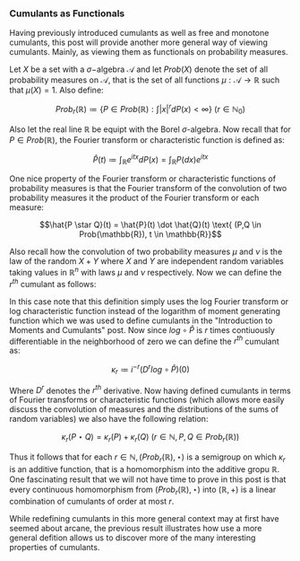 ### Cumulants as Functionals




Having previously introduced cumulants as well as free and monotone cumulants, this post will provide another more general way of viewing cumulants. Mainly, as viewing them as functionals on probability measures.

Let $X$ be a set with a $\sigma-$algebra $\mathcal{A}$ and let $Prob(X)$ denote the set of all probability measures on $\mathcal{A}$, that is the set of all functions $\mu : \mathcal{A} \rightarrow \mathbb{R}$ such that $\mu(X) = 1$. Also define:

$$Prob_r(\mathbb{R}) \coloneqq \{ P \in Prob(\mathbb{R}) : \int |x|^r dP(x) < \infty \} \text{   } (r \in \mathbb{N}_0)$$


Also let the real line $\mathbb{R}$ be equipt with the Borel $\sigma$-algebra.  Now recall that for $P \in Prob(\mathbb{R})$, the Fourier transform or characteristic function is defined as: 

$$\hat{P}(t) \coloneqq \int_\mathbb{R} e^{itx} dP(x) = \int_\mathbb{R} P(dx)e^{itx}$$

One nice property of the Fourier transform or characteristic functions of probability measures is that the Fourier transform of the convolution of two probability measures it the product of the Fourier transform or each measure:

$$\hat{P \star Q}(t) = \hat{P}(t) \dot \hat{Q}(t) \text{ (P,Q \in Prob(\mathbb{R}), t \in \mathbb{R}}$$

Also recall how the convolution of two probability measures $\mu$ and $\nu$ is the law of the random $X + Y$ where $X$ and $Y$ are independent random variables taking values in $\mathbb{R}^n$ with laws $\mu$ and $\nu$ respectively. Now we can define the $r^{th}$ cumulant as follows: 


In this case note that this definition simply uses the log Fourier transform or log characteristic function instead of the logarithm of moment generating function which we was used to define cumulants in the "Introduction to Moments and Cumulants" post. Now since $log \circ \hat{P}$ is $r$ times contiuously differentiable in the neighborhood of zero we can define the $r^{th}$ cumulant as:

$$\kappa_r \coloneqq i^{-r}(D^r log \circ \hat{P})(0)$$ 


Where $D^r$ denotes the $r^{th}$ derivative. Now having defined cumulants in terms of Fourier transforms or characteristic functions (which allows more easily discuss the convolution of measures and the distributions of the sums of random variables) we also have the following relation: 

$$\kappa_r(P \star Q) = \kappa_r(P) + \kappa_r(Q) \text{   } (r \in \mathbb{N}, P, Q \in Prob_r(\mathbb{R}))$$

Thus it follows that for each $r \in \mathbb{N}, (Prob_r(\mathbb{R}), \star)$ is a semigroup on which $\kappa_r$ is an additive function, that is a homomorphism into the additive gropu $\mathbb{R}$. One fascinating result that we will not have time to prove in this post is that every continuous homomorphism from $(Prob_r(\mathbb{R}), \star)$ into $(\mathbb{R}, +)$ is a linear combination of cumulants of order at most $r$. 

While redefining cumulants in this more general context may at first have seemed about arcane, the previous result illustrates how use a more general defition allows us to discover more of the many interesting properties of cumulants. 

























